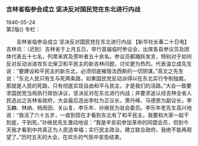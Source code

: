 ### 吉林省临参会成立  坚决反对国民党在东北进行内战  

1946-05-24  
第2版()
专栏：

　　吉林省临参会成立
    坚决反对国民党在东北进行内战
    【新华社长春二十日电】吉林讯：（迟到）吉林省于上月五日，举行首届临时参议会，出席各县参议员及团体代表五十七名，列席来宾及旁听者五十余名。参议员都踊跃发言，特别对于如何反对反动派进攻东北保卫和平民主的新吉林问题，讨论更为热烈。代表温立成先生说：“要建设和平民主的新东北，必须彻底摧毁法西斯的一切阴谋。”高文之先生说：“东北人民只有生与死两条路，如果国民党反动派得以在东北实行专制独裁，那就是人民的死路，只有彻底实现自由和平与民主，才是我们的活路。”大会一致要求国民党当局执行政协决议，坚决反对在东北进行内战；并要求追认经吉林全省人民选出之吉林省政府，大会最后选出李杜为正议长，萧丹峰、马德恩为副议长，李玉麟、林纳、杨雨田、关山复、李乐年、孙继民为驻会委员。李乐年老先生高兴地说：“我活了六十五岁，一直到现在才看到东北有了和平民主，我要和大家一起干到底，干到死。”孙继民先生激动地说：“我是辛亥前参加革命的同盟会员，但到今天我才看到中共真正为人民造幸福；实行民主政治，建立联合政府。我绝不能再观望了。”历时五天的大会，在欢乐的气氛中宣告结束。  

